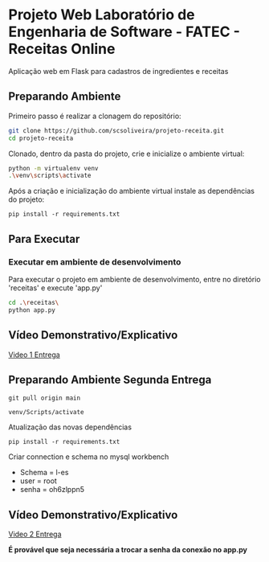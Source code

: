 # Projeto Web Laboratório de Engenharia de Software - FATEC - Receitas Online

Aplicação web em Flask para cadastros de ingredientes e receitas

## Preparando Ambiente

Primeiro passo é realizar a clonagem do repositório:

```bash
git clone https://github.com/scsoliveira/projeto-receita.git
cd projeto-receita
```

Clonado, dentro da pasta do projeto, crie e inicialize o ambiente virtual:

```bash
python -m virtualenv venv
.\venv\scripts\activate  
```

Após a criação e inicialização do ambiente virtual instale as dependências do projeto:

```
pip install -r requirements.txt 
```

## Para Executar

### Executar em ambiente de desenvolvimento

Para executar o projeto em ambiente de desenvolvimento, entre no diretório 'receitas' e execute 'app.py'

```bash
cd .\receitas\    
python app.py
```
## Vídeo Demonstrativo/Explicativo
[Video 1 Entrega](https://youtu.be/U-BSwrBbVGg)

## Preparando Ambiente Segunda Entrega

```
git pull origin main
```
```
venv/Scripts/activate
```
Atualização das novas dependências

```
pip install -r requirements.txt
```

Criar connection e schema no mysql workbench 
- Schema = l-es
- user = root
- senha = oh6zlppn5

## Vídeo Demonstrativo/Explicativo
[Video 2 Entrega](https://youtu.be/P93GW4lyVAw)

**É provável que seja necessária a trocar a senha da conexão no app.py**
